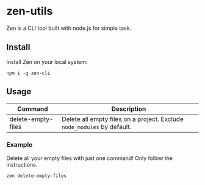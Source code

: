 # zen-utils

Zen is a CLI tool built with node.js for simple task.

## Install

Install Zen on your local system:

`npm i -g zen-cli`

## Usage

| Command            | Description                                                             |
| ------------------ | ----------------------------------------------------------------------- |
| delete-empty-files | Delete all empty files on a project. Exclude `node_modules` by default. |

### Example

Delete all your empty files with just one command! Only follow the instructions.

`zen delete-empty-files`
